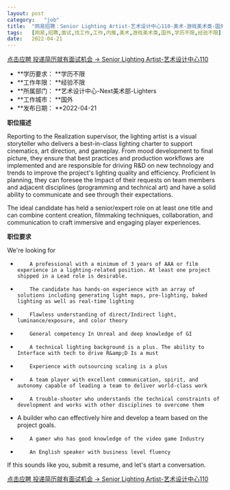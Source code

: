 ```yaml
---
layout:	post
category:	"job"
title:	"网易招聘：Senior Lighting Artist-艺术设计中心110-美术-游戏美术类-国外学历不限经验不限"
tags:	[网易,招聘,面试,找工作,工作,内推,美术,游戏美术类,国外,学历不限,经验不限]
date:	2022-04-21
---
```


[点击应聘 投递简历就有面试机会 ->  Senior Lighting Artist-艺术设计中心110](http://mobile.bole.netease.com/bole/boleDetail?id=39784&employeeId=346f03c3cda5f04c&key=all)



- **学历要求： **学历不限
- **工作年限： **经验不限
- **所属部门： **艺术设计中心-Next美术部-Lighters
- **工作城市： **国外
- **发布日期： **2022-04-21



**职位描述**

Reporting to the Realization supervisor, the lighting artist is a visual storyteller who delivers a best-in-class lighting charter to support cinematics, art direction, and gameplay. From mood development to final picture, they ensure that best practices and production workflows are implemented and are responsible for driving R&amp;D on new technology and trends to improve the project's lighting quality and efficiency. Proficient In planning, they can foresee the Impact of their requests on team members and adjacent disciplines (programming and technical art) and have a solid ability to communicate and see through their expectations.



The ideal candidate has held a senior/expert role on at least one title and can combine content creation, filmmaking techniques, collaboration, and communication to craft immersive and engaging player experiences.



**职位要求**

We're looking for



-         A professional with a minimum of 3 years of AAA or film experience in a lighting-related position. At least one project shipped in a Lead role is desirable.

-         The candidate has hands-on experience with an array of solutions including generating light maps, pre-lighting, baked lighting as well as real-time lighting

-         Flawless understanding of direct/Indirect light, luminance/exposure, and color theory

-         General competency In Unreal and deep knowledge of GI

-         A technical lighting background is a plus. The ability to Interface with tech to drive R&amp;D Is a must

-         Experience with outsourcing scaling is a plus

-         A team player with excellent communication, spirit, and autonomy capable of leading a team to deliver world-class work

-         A trouble-shooter who understands the technical constraints of development and works with other disciplines to overcome them

- A builder who can effectively hire and develop a team based on the project goals.

-         A gamer who has good knowledge of the video game Industry 

-         An English speaker with business level fluency



If this sounds like you, submit a resume, and let's start a conversation.



[点击应聘 投递简历就有面试机会 ->  Senior Lighting Artist-艺术设计中心110](http://mobile.bole.netease.com/bole/boleDetail?id=39784&employeeId=346f03c3cda5f04c&key=all)